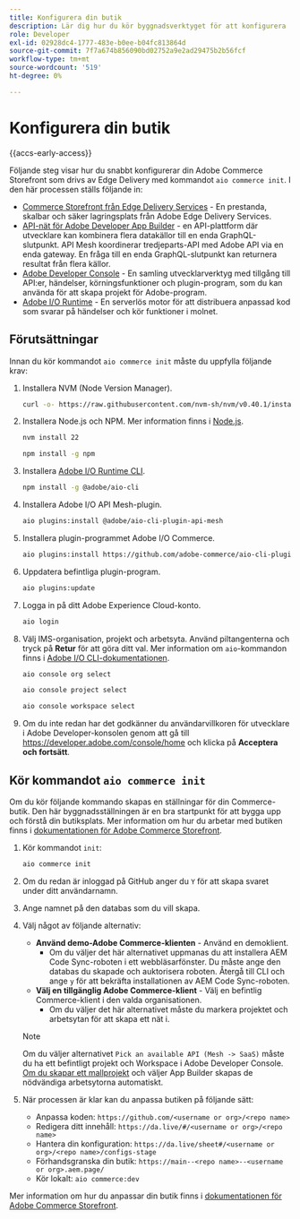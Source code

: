 ```yaml
---
title: Konfigurera din butik
description: Lär dig hur du kör byggnadsverktyget för att konfigurera  [!DNL Adobe Commerce as a Cloud Service] butiken.
role: Developer
exl-id: 02928dc4-1777-483e-b0ee-b04fc813864d
source-git-commit: 7f7a674b856090bd02752a9e2ad29475b2b56fcf
workflow-type: tm+mt
source-wordcount: '519'
ht-degree: 0%

---
```


# Konfigurera din butik

{{accs-early-access}}

Följande steg visar hur du snabbt konfigurerar din Adobe Commerce Storefront som drivs av Edge Delivery med kommandot `aio commerce init`. I den här processen ställs följande in:

* [Commerce Storefront från Edge Delivery Services](https://experienceleague.adobe.com/developer/commerce/storefront/get-started/?lang=sv-SE) - En prestanda, skalbar och säker lagringsplats från Adobe Edge Delivery Services.
* [API-nät för Adobe Developer App Builder](https://developer.adobe.com/graphql-mesh-gateway/mesh/) - en API-plattform där utvecklare kan kombinera flera datakällor till en enda GraphQL-slutpunkt. API Mesh koordinerar tredjeparts-API med Adobe API via en enda gateway. En fråga till en enda GraphQL-slutpunkt kan returnera resultat från flera källor.
* [Adobe Developer Console](https://developer.adobe.com/developer-console/docs/guides/) - En samling utvecklarverktyg med tillgång till API:er, händelser, körningsfunktioner och plugin-program, som du kan använda för att skapa projekt för Adobe-program.
* [Adobe I/O Runtime](https://developer.adobe.com/runtime/docs/) - En serverlös motor för att distribuera anpassad kod som svarar på händelser och kör funktioner i molnet.

## Förutsättningar

Innan du kör kommandot `aio commerce init` måste du uppfylla följande krav:

1. Installera NVM (Node Version Manager).

   ```bash
   curl -o- https://raw.githubusercontent.com/nvm-sh/nvm/v0.40.1/install.sh | bash
   ```

1. Installera Node.js och NPM. Mer information finns i [Node.js](https://nodejs.org/en/).

   ```bash
   nvm install 22
   ```

   ```bash
   npm install -g npm
   ```

1. Installera [Adobe I/O Runtime CLI](https://developer.adobe.com/runtime/docs/guides/tools/cli_install/).

   ```bash
   npm install -g @adobe/aio-cli
   ```

1. Installera Adobe I/O API Mesh-plugin.

   ```bash
   aio plugins:install @adobe/aio-cli-plugin-api-mesh
   ```

1. Installera plugin-programmet Adobe I/O Commerce.

   ```bash
   aio plugins:install https://github.com/adobe-commerce/aio-cli-plugin-commerce
   ```

1. Uppdatera befintliga plugin-program.

   ```bash
   aio plugins:update
   ```

1. Logga in på ditt Adobe Experience Cloud-konto.

   ```bash
   aio login
   ```

1. Välj IMS-organisation, projekt och arbetsyta. Använd piltangenterna och tryck på **Retur** för att göra ditt val. Mer information om `aio`-kommandon finns i [Adobe I/O CLI-dokumentationen](https://github.com/adobe/aio-cli-plugin-console?tab=readme-ov-file#commands).

   ```bash
   aio console org select
   ```

   ```bash
   aio console project select
   ```

   ```bash
   aio console workspace select
   ```

1. Om du inte redan har det godkänner du användarvillkoren för utvecklare i Adobe Developer-konsolen genom att gå till https://developer.adobe.com/console/home och klicka på **Acceptera och fortsätt**.

## Kör kommandot `aio commerce init`

Om du kör följande kommando skapas en ställningar för din Commerce-butik. Den här byggnadsställningen är en bra startpunkt för att bygga upp och förstå din butiksplats. Mer information om hur du arbetar med butiken finns i [dokumentationen för Adobe Commerce Storefront](https://experienceleague.adobe.com/developer/commerce/storefront/?lang=sv-SE).


1. Kör kommandot `init`:

   ```bash
   aio commerce init
   ```

1. Om du redan är inloggad på GitHub anger du `Y` för att skapa svaret under ditt användarnamn.

1. Ange namnet på den databas som du vill skapa.

1. Välj något av följande alternativ:

   * **Använd demo-Adobe Commerce-klienten** - Använd en demoklient.
      * Om du väljer det här alternativet uppmanas du att installera AEM Code Sync-roboten i ett webbläsarfönster. Du måste ange den databas du skapade och auktorisera roboten. Återgå till CLI och ange `y` för att bekräfta installationen av AEM Code Sync-roboten.
   * **Välj en tillgänglig Adobe Commerce-klient** - Välj en befintlig Commerce-klient i den valda organisationen.
      * Om du väljer det här alternativet måste du markera projektet och arbetsytan för att skapa ett nät i.

   >[!NOTE]
   >
   >Om du väljer alternativet `Pick an available API (Mesh -> SaaS)` måste du ha ett befintligt projekt och Workspace i Adobe Developer Console. [Om du skapar ett mallprojekt](https://developer.adobe.com/developer-console/docs/guides/projects/projects-template/) och väljer App Builder skapas de nödvändiga arbetsytorna automatiskt.

1. När processen är klar kan du anpassa butiken på följande sätt:

   * Anpassa koden: `https://github.com/<username or org>/<repo name>`
   * Redigera ditt innehåll: `https://da.live/#/<username or org>/<repo name>`
   * Hantera din konfiguration: `https://da.live/sheet#/<username or org>/<repo name>/configs-stage`
   * Förhandsgranska din butik: `https://main--<repo name>--<username or org>.aem.page/`
   * Kör lokalt: `aio commerce:dev`

Mer information om hur du anpassar din butik finns i [dokumentationen för Adobe Commerce Storefront](https://experienceleague.adobe.com/developer/commerce/storefront/?lang=sv-SE).

